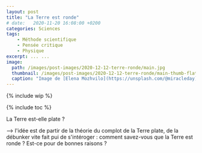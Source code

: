 ```yaml
---
layout: post
title: "La Terre est ronde"
# date:   2020-11-20 16:08:00 +0200
categories: Sciences
tags:
    - Méthode scientifique
    - Pensée critique
    - Physique
excerpt: ... ...
image:
  path: /images/post-images/2020-12-12-terre-ronde/main.jpg
  thumbnail: /images/post-images/2020-12-12-terre-ronde/main-thumb-flat.jpg
  caption: "Image de [Elena Mozhvilo](https://unsplash.com/@miracleday)"
---
```


{% include wip %}

{% include toc %}

La Terre est-elle plate ?

--> l'idée est de partir de la théorie du complot de la Terre plate, de la débunker vite fait pui de s'intéroger : comment savez-vous que la Terre est ronde ? Est-ce pour de bonnes raisons ?
